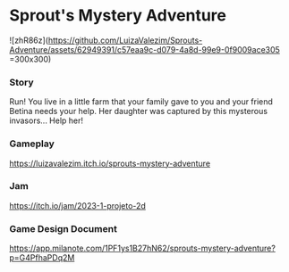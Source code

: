 # Sprout's Mystery Adventure
![zhR86z](https://github.com/LuizaValezim/Sprouts-Adventure/assets/62949391/c57eaa9c-d079-4a8d-99e9-0f9009ace305 =300x300)

### Story
Run! You live in a little farm that your family gave to you and your friend Betina needs your help. Her daughter was captured by this mysterous invasors... Help her!

### Gameplay
https://luizavalezim.itch.io/sprouts-mystery-adventure

### Jam
https://itch.io/jam/2023-1-projeto-2d

### Game Design Document
https://app.milanote.com/1PF1ys1B27hN62/sprouts-mystery-adventure?p=G4PfhaPDq2M
